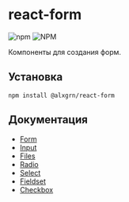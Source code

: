 # react-form
![npm](https://img.shields.io/npm/v/@alxgrn/react-form)
![NPM](https://img.shields.io/npm/l/@alxgrn/react-form)

Компоненты для создания форм.

## Установка

```
npm install @alxgrn/react-form
```

## Документация
* [Form](./docs/Form.md)
* [Input](./docs/Input.md)
* [Files](./docs/Files.md)
* [Radio](./docs/Radio.md)
* [Select](./docs/Select.md)
* [Fieldset](./docs/Fieldset.md)
* [Checkbox](./docs/Checkbox.md)
